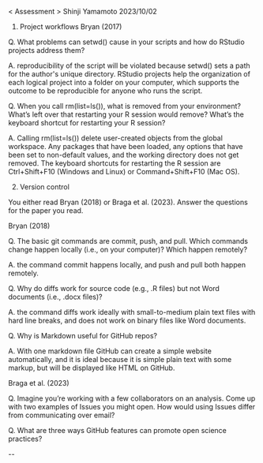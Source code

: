 < Assessment > Shinji Yamamoto 2023/10/02

1. Project workflows
Bryan (2017)

Q. What problems can setwd() cause in your scripts and how do RStudio projects address them?

A. reproducibility of the script will be violated because setwd() sets a path for the author's unique directory. RStudio projects help the organization of each logical project into a folder on your computer, which supports the outcome to be reproducible for anyone who runs the script.


Q. When you call rm(list=ls()), what is removed from your environment? What’s left over that restarting your R session would remove? What’s the keyboard shortcut for restarting your R session?

A. Calling rm(list=ls()) delete user-created objects from the global workspace. Any packages that have been loaded, any options that have been set to non-default values, and the working directory does not get removed. The keyboard shortcuts for restarting the R session are Ctrl+Shift+F10 (Windows and Linux) or Command+Shift+F10 (Mac OS).



2. Version control

You either read Bryan (2018) or Braga et al. (2023). Answer the questions for the paper you read.


Bryan (2018)

Q. The basic git commands are commit, push, and pull. Which commands change happen locally (i.e., on your computer)? Which happen remotely?

A. the command commit happens locally, and push and pull both happen remotely.


Q. Why do diffs work for source code (e.g., .R files) but not Word documents (i.e., .docx files)?

A. the command diffs work ideally with small-to-medium plain text files with hard line breaks, and does not work on binary files like Word documents.


Q. Why is Markdown useful for GitHub repos?

A. With one markdown file GitHub can create a simple website automatically, and it is ideal because it is simple plain text with some markup, but will be displayed like HTML on GitHub.


Braga et al. (2023)

Q. Imagine you’re working with a few collaborators on an analysis. Come up with two examples of Issues you might open. How would using Issues differ from communicating over email?

Q. What are three ways GitHub features can promote open science practices?

--